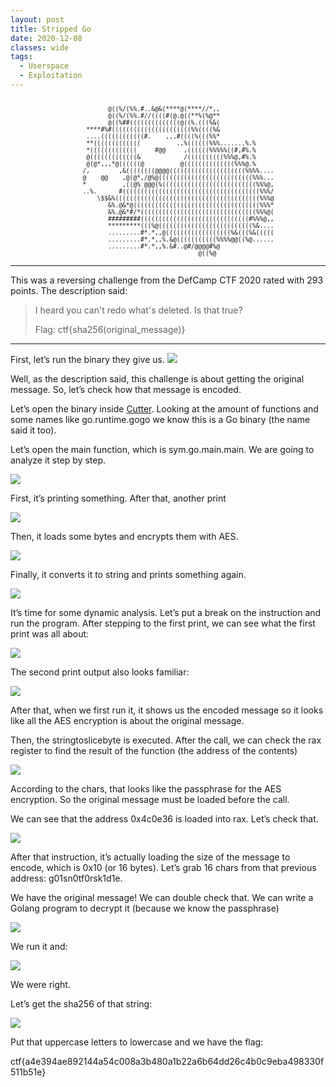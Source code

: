```yaml
---
layout: post
title: Stripped Go
date: 2020-12-08
classes: wide
tags:
  - Userspace
  - Exploitation
--- 
```

<pre style="font-size: 0.6rem; text-align: center">
                                                                                                
                           @((%/(%%.#..&@&(****@(****//*,,                                      
                           @((%/(%%.#//((((#(@.@((**%(%@**                                      
                           @((%##((((((((((((((@((%.(((%&(                                      
                     ****#%#((((((((((((((((((((((%%((((%&                                      
                     ....((((((((((((#.    ,,,#((((%(((%%*                                      
                     **(((((((((((((          .,%((((((%%%.......%.%                            
                     *(((((((((((((     #@@     ,((((((%%%%%((#,#%.%                            
                     @(((((((((((((&            /((((((((((%%%@,#%.%                            
                     @(@*,,,*@((((((@          @((((((((((((((%%%@.%                            
                    /,        ,&((((((((@@@@(((((((((((((((((((((%%%%....                       
                    @    @@    ,@(@*,/@%@((((((((((((((((((((((((((%%%...                       
                    *          ,((@% @@@(%((((((((((((((((((((((((((%%%@,                       
                    ..%.      #((((((((((((((((((((((((((((((((((((((%%%/                       
                        \$$&%((((((((((((((((((((((((((((((((((((((((%%%@                       
                           &%.@&*@(((((((((((((((((((((((((((((((((((%%%*                       
                           &%.@&*#/*((((((((((((((((((((((((((((((((%%%@(                       
                           #########((((((((((((((((((((((((((((((#%%%@,,                       
                           *********(((%@((((((((((((((((((((((((((%&....                       
                           .........#*.*,,@((((((((((((((((((%&(((%&(((((                       
                           .........#*.*,,%.&@(((((((((((%%%%@@((%@......                       
                           .........#*.*,,%.&#..@#/@@@@#%@                                      
                                                    @((%@                                       
</pre>

---

This was a reversing challenge from the DefCamp CTF 2020 rated with 293 points. The description said:

> I heard you can't redo what's deleted. Is that true?
>
> Flag: ctf{sha256(original_message)}

---

First, let’s run the binary they give us. ![](https://lh5.googleusercontent.com/hDswveTeczPHKtnda07jMK1mv6AvcAF9Uf7yM6NTbepVFhkPIlGe8roLGXouE9IZ5zGLmhijDvg0V6i5OmdT-G1msMzkQgAuXYlvN0VtUehI1cTF33SKGAkFaHLiRbyRcKM3PuAC)

Well, as the description said, this challenge is about getting the original message. So, let’s check how that message is encoded.

Let’s open the binary inside [Cutter](https://cutter.re]). Looking at the amount of functions and some names like go.runtime.gogo we know this is a Go binary (the name said it too).

Let’s open the main function, which is sym.go.main.main. We are going to analyze it step by step.

![](https://lh4.googleusercontent.com/hIjiEKIIh5XUcFQjcKtcoiyP9bGKJMxl_S2WdvVQNcxC6NboA56OIMP9dJ7UVZScqMtKJRbL_-pEH0W96GzvuTlBETisgtD09AfcBjGLjTQn6UPHEsiwE11XQ5oJP7ur_9UU2J9Y)

First, it’s printing something. After that, another print

![](https://lh5.googleusercontent.com/5p68lRi5s-DJ7YiPZFOpNU8AmRMGO5FRF4yWF4hOrXjt8UpRbt9hKF6tIUZJZ4ev1B-qnWSbcubBhDmigucvq1Yhl4WB4dXDh54NB_2cP9tKAVyjG3wLXu4G9NVLb-KlOuOHh0kV)

Then, it loads some bytes and encrypts them with AES.

![](https://lh3.googleusercontent.com/e6s1gjr7qjAP0hVT4i-GM3AkXI_5FH140ESWFDvmBqE4RNwjHQH_PR99qVb4-URqFiDboKQS_uvYWagWu1aK2VqltFF6w_Bc9AQiaSmFnK81Ari4WGDlkMlwXfEifJdkSlbkxrC9)

Finally, it converts it to string and prints something again.

![](https://lh6.googleusercontent.com/wk_B2KJyrbrXM7Y2FW6ElTnyVrMxwffMoSUQKmPt4E5hxhZ4K800k8U6SQOuc9eusUkhdHUS9NJgsjlfNZEi9-rysvumVm_LZSIPBMjn7lzBR9yOTeKEPsbnmDIwxbsoJNbu6q-N)

It’s time for some dynamic analysis. Let’s put a break on the instruction and run the program. After stepping to the first print, we can see what the first print was all about:

![](https://lh3.googleusercontent.com/70lTgKtLz5oVM_Un1oKbHtgdR1_w_r_nVXgxmdmePHl4zZXFhbJGiauc49rhvsfq4ic8hGZOZzUYj3RYBvgiT0x_25Kf9VkfOQUqCF8U_-5QANDj8i49NPdfDIP6R75gk0QHoSdH)

The second print output also looks familiar:

![](https://lh6.googleusercontent.com/G03JNisNLNaZJ1uC3hbf2_42YQItJVi0-wknrn7xQyVWvNBNDCb1UqPhGAhRFrEJaAaZNjOItACug_M7-PeBzApIylkmtQazHbSibcq-n_v1QI8vjtLN_U_sTQLqu2QK8mgnnfar)

After that, when we first run it, it shows us the encoded message so it looks like all the AES encryption is about the original message.

Then, the stringtoslicebyte is executed. After the call, we can check the rax register to find the result of the function (the address of the contents)

![](https://lh3.googleusercontent.com/gn4tGtzxxLajFvpMtpvUCQdORjKRE5fJoJwCGD_cRvnIKpFBMDYB0M2O2jBxll1mu7m5vYD-soGInD1UZCwdWaLRNwiOvy4m8oHeJRmj-MPaddFzzohnyk5jzT6Qwb1c6T5xMX6d)

According to the chars, that looks like the passphrase for the AES encryption. So the original message must be loaded before the call.

We can see that the address 0x4c0e36 is loaded into rax. Let’s check that.

![](https://lh5.googleusercontent.com/ECjrJc4pyps9CMJjK4-7S8OrpkRau4jb5ZcL54JmXaCymyv-Ehfrim_EapAJupepwz8ZMxnKTZZreUM6qH_s322X1yu3ecCAlgni1R9aIq2qHzd7M_Fek-OtBYPueFM74j3CG1wa)

After that instruction, it’s actually loading the size of the message to encode, which is 0x10 (or 16 bytes). Let’s grab 16 chars from that previous address: g01sn0tf0rsk1d1e.

We have the original message! We can double check that. We can write a Golang program to decrypt it (because we know the passphrase)

![](https://lh6.googleusercontent.com/WDm9_d4C2uLrHHiNSpYcIrwGPdCgRt2GCgZuTcZVH55NDDcrwPwvOhMRXtrYmd6D1LwzqNui_82WdgWtdiHpnslhqK5vMK9JkrqeluGj3JuhJPRpMqYN4e8blpw7jV54mPsDP6Dh)

We run it and:

![](https://lh6.googleusercontent.com/LA58j1lpCm0uZC6A2EW1QN5i2hdemdKKx0i5t7mlIpVsNJW_hHW0Sk765kmc7Md8a8YxN84QDTLnE-HBsYYClGQZgrtldMBSuO33HuVO0YtOOBp5B5RqjwKbsTIljndCa1T_ly3t)

We were right.

Let’s get the sha256 of that string:

![](https://lh6.googleusercontent.com/GtxYHtnhzdkmLw4KvYWI1TWqtuU86tXQkfp_ZqSd0nNGZ5ImNO8ac0O4D8yuQdwQ7Qa-sNDSIT-LfHcsABPBSgwxrAdEg6bHSbdlkav_u5Oee6fc1tU0nFtD7hJZIGMufGra4INt)

Put that uppercase letters to lowercase and we have the flag:

ctf{a4e394ae892144a54c008a3b480a1b22a6b64dd26c4b0c9eba498330f511b51e}